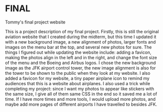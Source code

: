 # FINAL
Tommy's final project website

This is a project description of my final project. Firstly, this is still the original aviation website that I created during the midterm, but this time I updated it with a new background image, a new alignment of photos, larger fonts and images on the menu bar at the top, and several new photos for sure. The things I figured out while updating the website include: adding a favicon, making the photos align in the left and in the right, and change the font size of the menu and the Boeing and Airbus logos. I chose the new background image as the JFK airport control tower, the new image alignment is also for the tower to be shown to the public when they look at my website. I also added a favicon for my website, a tiny paper airplane icon to remind my audiences that this is a website about airplanes. I also used a trick while completing my project: since I want my photos to appear like stickers with the same size, I give all of them same CSS in the end so it saved me a lot of time. If I have more times and more tools, I would upload more photos, and maybe add more pages of different airports I have travelled to besides JFK.
